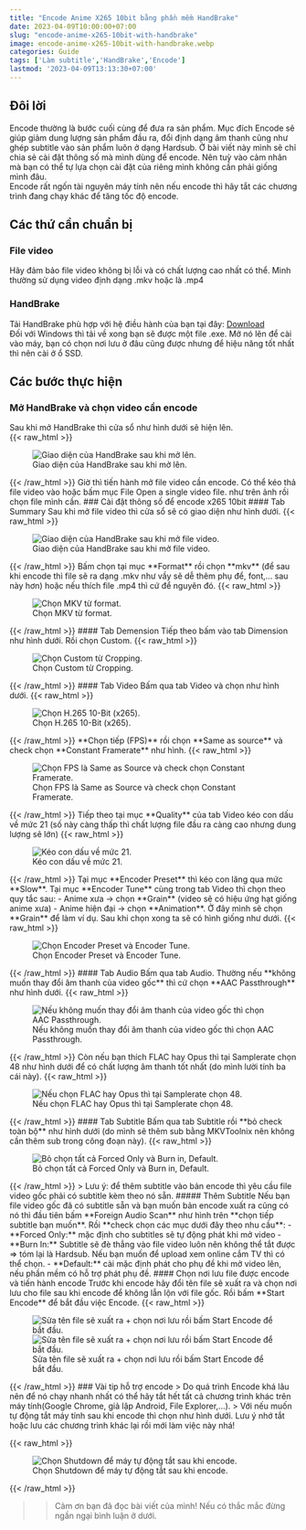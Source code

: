 ```yaml
---
title: "Encode Anime X265 10bit bằng phần mềm HandBrake"
date: 2023-04-09T10:00:00+07:00
slug: "encode-anime-x265-10bit-with-handbrake"
image: encode-anime-x265-10bit-with-handbrake.webp
categories: Guide
tags: ['Làm subtitle','HandBrake','Encode']
lastmod: '2023-04-09T13:13:30+07:00'
---
```

## Đôi lời
Encode thường là bước cuối cùng để đưa ra sản phẩm. Mục đích Encode sẽ giúp giảm dung lượng sản phẩm đầu ra, đổi định dạng âm thanh cũng như ghép subtitle vào sản phẩm luôn ở dạng Hardsub. Ở bài viết này mình sẽ chỉ chia sẻ cài đặt thông số mà mình dùng để encode. Nên tuỳ vào cảm nhân mà bạn có thể tự lựa chọn cài đặt của riêng mình không cần phải giống mình đâu.   
Encode rất ngốn tài nguyên máy tính nên nếu encode thì hãy tắt các chương trình đang chạy khác để tăng tốc độ encode.   
## Các thứ cần chuẩn bị
### File video   
Hãy đảm bảo file video không bị lỗi và có chất lượng cao nhất có thể. Mình thường sử dụng video định dạng .mkv hoặc là .mp4
### HandBrake   
Tải HandBrake phù hợp với hệ điều hành của bạn tại đây: [Download](https://handbrake.fr/downloads.php)   
Đối với Windows thì tải về xong bạn sẽ được một file .exe. Mở nó lên để cài vào máy, bạn có chọn nơi lưu ở đâu cũng được nhưng để hiệu năng tốt nhất thì nên cài ở ổ SSD.   
## Các bước thực hiện   
### Mở HandBrake và chọn video cần encode    
Sau khi mở HandBrake thì cửa sổ như hình dưới sẽ hiện lên.   
{{< raw_html >}}  
<p align="center">
	<figure>
		<img src="/handbrake-1.webp" loading="lazy" title="Giao diện của HandBrake sau khi mở lên." alt="Giao diện của HandBrake sau khi mở lên.">
		<figcaption>Giao diện của HandBrake sau khi mở lên.</figcaption>	
	</figure>
</p>
{{< /raw_html >}}  
Giờ thì tiến hành mở file video cần encode. Có thể kéo thả file video vào hoặc bấm mục File Open a single video file. như trên ảnh rồi chọn file mình cần.
### Cài đặt thông số để encode x265 10bit   
#### Tab Summary
Sau khi mở file video thì cửa sổ sẽ có giao diện như hình dưới.
{{< raw_html >}}  
<p align="center">
	<figure>
		<img src="/handbrake-2.webp" loading="lazy" title="Giao diện của HandBrake sau khi mở file video." alt="Giao diện của HandBrake sau khi mở file video.">
		<figcaption>Giao diện của HandBrake sau khi mở file video.</figcaption>	
	</figure>
</p>
{{< /raw_html >}}  
Bấm chọn tại mục **Format** rồi chọn **mkv** (để sau khi encode thì file sẽ ra dạng .mkv như vầy sẽ dễ thêm phụ để, font,… sau này hơn) hoặc nếu thích file .mp4 thì cứ để nguyên đó.
{{< raw_html >}}  
<p align="center">
	<figure>
		<img src="/handbrake-3.webp" loading="lazy" title="Chọn MKV từ format." alt="Chọn MKV từ format.">
		<figcaption>Chọn MKV từ format.</figcaption>	
	</figure>
</p>
{{< /raw_html >}}  
#### Tab Demension   
Tiếp theo bấm vào tab Dimension như hình dưới. Rồi chọn Custom.   
{{< raw_html >}}  
<p align="center">
	<figure>
		<img src="/handbrake-4.webp" loading="lazy" title="Chọn Custom từ Cropping." alt="Chọn Custom từ Cropping.">
		<figcaption>Chọn Custom từ Cropping.</figcaption>	
	</figure>
</p>
{{< /raw_html >}} 
#### Tab Video   
Bấm qua tab Video và chọn như hình dưới.   
{{< raw_html >}}  
<p align="center">
	<figure>
		<img src="/handbrake-5.webp" loading="lazy" title="Chọn H.265 10-Bit (x265)." alt="Chọn H.265 10-Bit (x265).">
		<figcaption>Chọn H.265 10-Bit (x265).</figcaption>	
	</figure>
</p>
{{< /raw_html >}} 
**Chọn tiếp (FPS)** rồi chọn **Same as source** và check chọn **Constant Framerate** như hình.   
{{< raw_html >}}  
<p align="center">
	<figure>
		<img src="/handbrake-6.webp" loading="lazy" title="Chọn FPS là Same as Source và check chọn Constant Framerate." alt="Chọn FPS là Same as Source và check chọn Constant Framerate.">
		<figcaption>Chọn FPS là Same as Source và check chọn Constant Framerate.</figcaption>	
	</figure>
</p>
{{< /raw_html >}} 
Tiếp theo tại mục **Quality** của tab Video kéo con dấu về mức 21 (số này càng thấp thì chất lượng file đầu ra càng cao nhưng dung lượng sẽ lớn)   
{{< raw_html >}}  
<p align="center">
	<figure>
		<img src="/handbrake-7.webp" loading="lazy" title="Kéo con dấu về mức 21." alt="Kéo con dấu về mức 21.">
		<figcaption>Kéo con dấu về mức 21.</figcaption>	
	</figure>
</p>
{{< /raw_html >}} 
Tại mục **Encoder Preset** thì kéo con lăng qua mức **Slow**.   
Tại mục **Encoder Tune** cùng trong tab Video thì chọn theo quy tắc sau:   
- Anime xưa -> chọn **Grain** (video sẽ có hiệu ứng hạt giống anime xưa)   
- Anime hiện đại -> chọn **Animation**.   
Ở đây mình sẽ chọn **Grain** để làm ví dụ. Sau khi chọn xong ta sẽ có hình giống như dưới.
{{< raw_html >}}  
<p align="center">
	<figure>
		<img src="/handbrake-8.webp" loading="lazy" title="Chọn Encoder Preset và Encoder Tune." alt="Chọn Encoder Preset và Encoder Tune.">
		<figcaption>Chọn Encoder Preset và Encoder Tune.</figcaption>	
	</figure>
</p>
{{< /raw_html >}} 
#### Tab Audio   
Bấm qua tab Audio. Thường nếu **không muốn thay đổi âm thanh của video gốc** thì cứ chọn **AAC Passthrough** như hình dưới.   
{{< raw_html >}}  
<p align="center">
	<figure>
		<img src="/handbrake-9.0.webp" loading="lazy" title="Nếu không muốn thay đổi âm thanh của video gốc thì chọn AAC Passthrough." alt="Nếu không muốn thay đổi âm thanh của video gốc thì chọn AAC Passthrough.">
		<figcaption>Nếu không muốn thay đổi âm thanh của video gốc thì chọn AAC Passthrough.</figcaption>	
	</figure>
</p>
{{< /raw_html >}} 
Còn nếu bạn thích FLAC hay Opus thì tại Samplerate chọn 48 như hình dưới để có chất lượng âm thanh tốt nhất (do mình lười tính ba cái này).
{{< raw_html >}}  
<p align="center">
	<figure>
		<img src="/handbrake-9.webp" loading="lazy" title="Nếu chọn FLAC hay Opus thì tại Samplerate chọn 48." alt="Nếu chọn FLAC hay Opus thì tại Samplerate chọn 48.">
		<figcaption>Nếu chọn FLAC hay Opus thì tại Samplerate chọn 48.</figcaption>	
	</figure>
</p>
{{< /raw_html >}} 
#### Tab Subtitle   
Bấm qua tab Subtitle rồi **bỏ check toàn bộ** như hình dưới (do mình sẽ thêm sub bằng MKVToolnix nên không cần thêm sub trong công đoạn này).
{{< raw_html >}}  
<p align="center">
	<figure>
		<img src="/handbrake-10.webp" loading="lazy" title="Bỏ chọn tất cả Forced Only và Burn in, Default." alt="Bỏ chọn tất cả Forced Only và Burn in, Default.">
		<figcaption>Bỏ chọn tất cả Forced Only và Burn in, Default.</figcaption>	
	</figure>
</p>
{{< /raw_html >}} 
> Lưu ý: để thêm subtitle vào bản encode thì yêu cầu file video gốc phải có subtitle kèm theo nó sẵn.   
##### Thêm Subtitle   
Nếu bạn file video gốc đã có subtitle sẵn và bạn muốn bản encode xuất ra cũng có nó thì đầu tiên bấm **Foreign Audio Scan** như hình trên **chọn tiếp subtitle bạn muốn**. Rồi **check chọn các mục dưới đây theo nhu cầu**:
- **Forced Only:** mặc định cho subtitles sẽ tự động phát khi mở video   
- **Burn In:** Subtitle sẽ đè thẳng vào file video luôn nên không thể tắt được => tóm lại là Hardsub. Nếu bạn muốn để upload xem online cắm TV thì có thể chọn.   
- **Default:** cài mặc định phát cho phụ đề khi mở video lên, nếu phần mềm có hỗ trợ phát phụ đề.  
#### Chọn nơi lưu file được encode và tiến hành encode   
Trước khi encode hãy đổi tên file sẽ xuất ra và chọn nơi lưu cho file sau khi encode để không lẫn lộn với file gốc. Rồi bấm **Start Encode** để bắt đầu việc Encode.   
{{< raw_html >}}  
<p align="center">
	<figure>
		<img src="/handbrake-11.webp" loading="lazy" title="Sửa tên file sẽ xuất ra + chọn nơi lưu rồi bấm Start Encode để bắt đầu." alt="Sửa tên file sẽ xuất ra + chọn nơi lưu rồi bấm Start Encode để bắt đầu.">
		<img src="/handbrake-12.webp" loading="lazy" title="Sửa tên file sẽ xuất ra + chọn nơi lưu rồi bấm Start Encode để bắt đầu." alt="Sửa tên file sẽ xuất ra + chọn nơi lưu rồi bấm Start Encode để bắt đầu.">
		<figcaption>Sửa tên file sẽ xuất ra + chọn nơi lưu rồi bấm Start Encode để bắt đầu.</figcaption>	
	</figure>
</p>
{{< /raw_html >}} 
### Vài tip hỗ trợ encode
> Do quá trình Encode khá lâu nên để nó chạy nhanh nhất có thể hãy tắt hết tất cả chương trình khác trên máy tính(Google Chrome, giả lập Android, File Explorer,...).   
> Với nếu muốn tự động tắt máy tính sau khi encode thì chọn như hình dưới. Lưu ý nhớ tắt hoặc lưu các chương trình khác lại rồi mới làm việc này nhá!

{{< raw_html >}}  
<p align="center">
	<figure>
		<img src="/handbrake-13.webp" loading="lazy" title="Chọn Shutdown để máy tự động tắt sau khi encode." alt="Chọn Shutdown để máy tự động tắt sau khi encode.">
		<figcaption>Chọn Shutdown để máy tự động tắt sau khi encode.</figcaption>	
	</figure>
</p>
{{< /raw_html >}} 

>> Cảm ơn bạn đã đọc bài viết của mình! Nếu có thắc mắc đừng ngần ngại bình luận ở dưới.
